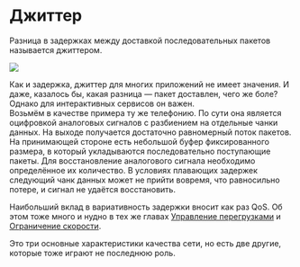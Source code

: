 # Джиттер

Разница в задержках между доставкой последовательных пакетов называется джиттером.   
  
![](https://habrastorage.org/webt/hv/-j/9z/hv-j9zu-h0eyuzkf9eaupcputhe.png)  
  
Как и задержка, джиттер для многих приложений не имеет значения. И даже, казалось бы, какая разница — пакет доставлен, чего же боле?  
Однако для интерактивных сервисов он важен.  
Возьмём в качестве примера ту же телефонию. По сути она является оцифровкой аналоговых сигналов с разбиением на отдельные чанки данных. На выходе получается достаточно равномерный поток пакетов. На принимающей стороне есть небольшой буфер фиксированного размера, в который укладываются последовательно поступающие пакеты. Для восстановление аналогового сигнала необходимо определённое их количество. В условиях плавающих задержек следующий чанк данных может не прийти вовремя, что равносильно потере, и сигнал не удаётся восстановить.  
  
Наибольший вклад в вариативность задержки вносит как раз QoS. Об этом тоже много и нудно в тех же главах [Управление перегрузками](http://linkmeup.ru/uploads/sdsm-15-qos.html#MANAGEMENT) и [Ограничение скорости](http://linkmeup.ru/uploads/sdsm-15-qos.html#RATE-LIMIT).  
  


  
Это три основные характеристики качества сети, но есть две другие, которые тоже играют не последнюю роль.

